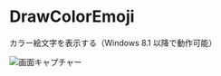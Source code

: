 # DrawColorEmoji
カラー絵文字を表示する（Windows 8.1 以降で動作可能）

![画面キャプチャー](https://github.com/kenjinote/DrawColorEmoji/wiki/preview.png "画面キャプチャー")
